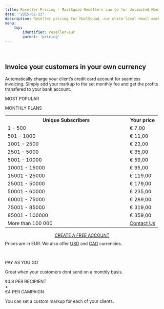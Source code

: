 ```yaml
---
title: Reseller Pricing - MailSquad Resellers can go for Unlimited Monthly Plans or Pay as You Go
date: "2015-01-13"
description: Reseller pricing for MailSquad, our white-label email marketing solution.
menu:
    top:
        identifier: reseller-eur
        parent: 'pricing'
---
```

<section class="price-2" style="padding-top:20px;">
        <div class="container">
            <div class="row">
                <div class="col-sm-12 ">
                    <h1>Invoice your customers in your own currency</h1>
                    <p class="lead">Automatically charge your client’s credit card account for seamless invoicing. Simply add your markup to the set monthly fee and get the profits transfered to your bank account.</p>
                </div>
            </div>
        </div>
        <div class="container pricing">
            <div class="plans">
                <div class="plan">
                    <div class="top"><p>MOST POPULAR</p></div>
                    <div class="title">
                        MONTHLY PLANS
                        <table class="pricing-table">
                                <col width="80%">
                                <col width="20%">
                                <tr>
                                    <th>Unique Subscribers</th>
                                    <th>Your price</th>
                                </tr>
                                <tr>
                                    <td>1 - 500</td>
                                    <td>&euro; 7,00</td>
                                </tr>
                                <tr>
                                    <td>501 - 1000</td>
                                    <td>&euro; 11,00</td>
                                </tr>
                                <tr>
                                    <td>1001 - 2500</td>
                                    <td>&euro; 23,00</td>
                                </tr>
                                <tr>
                                    <td>2501 - 5000</td>
                                    <td>&euro; 35,00</td>
                                </tr>
                                <tr>
                                    <td>5001 - 10000</td>
                                    <td>&euro; 59,00</td>
                                </tr>
                                <tr>
                                    <td>10001 - 15000</td>
                                    <td>&euro; 95,00</td>
                                </tr>
                                <tr>
                                    <td>15001 - 25000</td>
                                    <td>&euro; 119,00</td>
                                </tr>
                                <tr>
                                    <td>25001 - 50000</td>
                                    <td>&euro; 179,00</td>
                                </tr>
                                <tr>
                                    <td>50001 - 60000</td>
                                    <td>&euro; 235,00</td>
                                </tr>
                                <tr>
                                    <td>60001 - 75000</td>
                                    <td>&euro; 289,00</td>
                                </tr>
                                <tr>
                                    <td>75001 - 85000</td>
                                    <td>&euro; 319,00</td>
                                </tr>
                                <tr>
                                    <td>85001 - 100000</td>
                                    <td>&euro; 359,00</td>
                                </tr>
                                 <tr>
                                    <td>More than 100 000</td>
                                    <td colspan="3"><a href="/en/contact/">Contact Us</a></td>
                                </tr>             
                            </table>
                            <div class="btns" style="margin-top: 15px;text-align:center;">
                                <a class="btn btn-primary" href="https://app.mailsquad.com/login/signup?lang=en">
                                    <span>CREATE A FREE ACCOUNT</span>
                                </a>
                            </div>
                    </div>
                    <div style="margin-top:10px">Prices are in EUR. We also offer <a href="/en/pricing/usd/">USD</a> and <a href="/en/pricing/cad/">CAD</a> currencies.</div>
                </div>
                <div class="plan">
                    <div class="top"><p>&nbsp;</p></div>
                    <div class="title">
                        PAY AS YOU GO
                        <p>Great when your customers dont send on a monthly basis.</p>
                        <div class="price">
                            <div class="persubscriber">
                                <span class="currency">&cent;</span>0.8
                                <span class="period">PER RECIPIENT</span>
                            </div>
                            <div style="width:10%;">+</div>
                            <div class="percampaign">
                                <span class="currency">&euro;</span>4
                                <span class="period">PER CAMPAIGN</span>
                            </div>
                        </div>
                        <p>You can set a custom markup for each of your clients.</p>
                    </div>
                </div>
            </div>
        </div>
    </section>